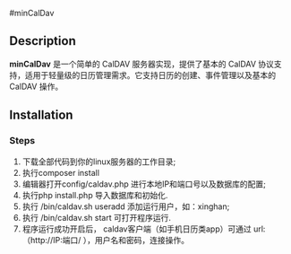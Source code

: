 #minCalDav

## Description

**minCalDav** 是一个简单的 CalDAV 服务器实现，提供了基本的 CalDAV 协议支持，适用于轻量级的日历管理需求。它支持日历的创建、事件管理以及基本的 CalDAV 操作。

## Installation

### Steps

1. 下载全部代码到你的linux服务器的工作目录;
2. 执行composer install
3. 编辑器打开config/caldav.php 进行本地IP和端口号以及数据库的配置;
4. 执行php install.php 导入数据库和初始化.
5. 执行 /bin/caldav.sh useradd 添加运行用户，如：xinghan;
6. 执行 /bin/caldav.sh start 可打开程序运行.
7. 程序运行成功开启后， caldav客户端（如手机日历类app）可通过 url: （http://IP:端口/ ），用户名和密码，连接操作。
